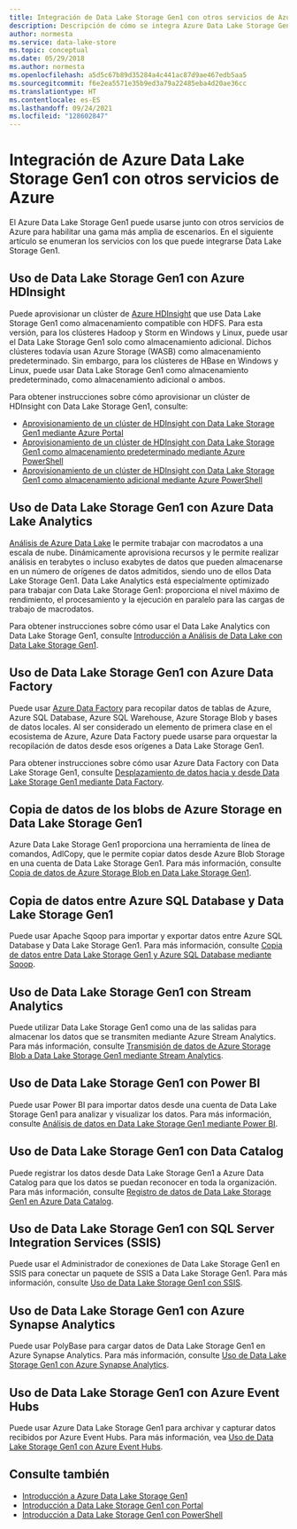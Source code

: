 ```yaml
---
title: Integración de Data Lake Storage Gen1 con otros servicios de Azure
description: Descripción de cómo se integra Azure Data Lake Storage Gen1 con otros servicios de Azure.
author: normesta
ms.service: data-lake-store
ms.topic: conceptual
ms.date: 05/29/2018
ms.author: normesta
ms.openlocfilehash: a5d5c67b89d35284a4c441ac87d9ae467edb5aa5
ms.sourcegitcommit: f6e2ea5571e35b9ed3a79a22485eba4d20ae36cc
ms.translationtype: HT
ms.contentlocale: es-ES
ms.lasthandoff: 09/24/2021
ms.locfileid: "128602847"
---
```

# <a name="integrating-azure-data-lake-storage-gen1-with-other-azure-services"></a>Integración de Azure Data Lake Storage Gen1 con otros servicios de Azure
El Azure Data Lake Storage Gen1 puede usarse junto con otros servicios de Azure para habilitar una gama más amplia de escenarios. En el siguiente artículo se enumeran los servicios con los que puede integrarse Data Lake Storage Gen1.

## <a name="use-data-lake-storage-gen1-with-azure-hdinsight"></a>Uso de Data Lake Storage Gen1 con Azure HDInsight
Puede aprovisionar un clúster de [Azure HDInsight](https://azure.microsoft.com/documentation/learning-paths/hdinsight-self-guided-hadoop-training/) que use Data Lake Storage Gen1 como almacenamiento compatible con HDFS. Para esta versión, para los clústeres Hadoop y Storm en Windows y Linux, puede usar el Data Lake Storage Gen1 solo como almacenamiento adicional. Dichos clústeres todavía usan Azure Storage (WASB) como almacenamiento predeterminado. Sin embargo, para los clústeres de HBase en Windows y Linux, puede usar Data Lake Storage Gen1 como almacenamiento predeterminado, como almacenamiento adicional o ambos.

Para obtener instrucciones sobre cómo aprovisionar un clúster de HDInsight con Data Lake Storage Gen1, consulte:

* [Aprovisionamiento de un clúster de HDInsight con Data Lake Storage Gen1 mediante Azure Portal](data-lake-store-hdinsight-hadoop-use-portal.md)
* [Aprovisionamiento de un clúster de HDInsight con Data Lake Storage Gen1 como almacenamiento predeterminado mediante Azure PowerShell](data-lake-store-hdinsight-hadoop-use-powershell-for-default-storage.md)
* [Aprovisionamiento de un clúster de HDInsight con Data Lake Storage Gen1 como almacenamiento adicional mediante Azure PowerShell](data-lake-store-hdinsight-hadoop-use-powershell.md)

## <a name="use-data-lake-storage-gen1-with-azure-data-lake-analytics"></a>Uso de Data Lake Storage Gen1 con Azure Data Lake Analytics
[Análisis de Azure Data Lake](../data-lake-analytics/data-lake-analytics-overview.md) le permite trabajar con macrodatos a una escala de nube. Dinámicamente aprovisiona recursos y le permite realizar análisis en terabytes o incluso exabytes de datos que pueden almacenarse en un número de orígenes de datos admitidos, siendo uno de ellos Data Lake Storage Gen1. Data Lake Analytics está especialmente optimizado para trabajar con Data Lake Storage Gen1: proporciona el nivel máximo de rendimiento, el procesamiento y la ejecución en paralelo para las cargas de trabajo de macrodatos.

Para obtener instrucciones sobre cómo usar el Data Lake Analytics con Data Lake Storage Gen1, consulte [Introducción a Análisis de Data Lake con Data Lake Storage Gen1](../data-lake-analytics/data-lake-analytics-get-started-portal.md).

## <a name="use-data-lake-storage-gen1-with-azure-data-factory"></a>Uso de Data Lake Storage Gen1 con Azure Data Factory
Puede usar [Azure Data Factory](https://azure.microsoft.com/services/data-factory/) para recopilar datos de tablas de Azure, Azure SQL Database, Azure SQL Warehouse, Azure Storage Blob y bases de datos locales. Al ser considerado un elemento de primera clase en el ecosistema de Azure, Azure Data Factory puede usarse para orquestar la recopilación de datos desde esos orígenes a Data Lake Storage Gen1.

Para obtener instrucciones sobre cómo usar Azure Data Factory con Data Lake Storage Gen1, consulte [Desplazamiento de datos hacia y desde Data Lake Storage Gen1 mediante Data Factory](../data-factory/connector-azure-data-lake-store.md).

## <a name="copy-data-from-azure-storage-blobs-into-data-lake-storage-gen1"></a>Copia de datos de los blobs de Azure Storage en Data Lake Storage Gen1
Azure Data Lake Storage Gen1 proporciona una herramienta de línea de comandos, AdlCopy, que le permite copiar datos desde Azure Blob Storage en una cuenta de Data Lake Storage Gen1. Para más información, consulte [Copia de datos de Azure Storage Blob en Data Lake Storage Gen1](data-lake-store-copy-data-azure-storage-blob.md).

## <a name="copy-data-between-azure-sql-database-and-data-lake-storage-gen1"></a>Copia de datos entre Azure SQL Database y Data Lake Storage Gen1
Puede usar Apache Sqoop para importar y exportar datos entre Azure SQL Database y Data Lake Storage Gen1. Para más información, consulte [Copia de datos entre Data Lake Storage Gen1 y Azure SQL Database mediante Sqoop](data-lake-store-data-transfer-sql-sqoop.md).

## <a name="use-data-lake-storage-gen1-with-stream-analytics"></a>Uso de Data Lake Storage Gen1 con Stream Analytics
Puede utilizar Data Lake Storage Gen1 como una de las salidas para almacenar los datos que se transmiten mediante Azure Stream Analytics. Para más información, consulte [Transmisión de datos de Azure Storage Blob a Data Lake Storage Gen1 mediante Stream Analytics](data-lake-store-stream-analytics.md).

## <a name="use-data-lake-storage-gen1-with-power-bi"></a>Uso de Data Lake Storage Gen1 con Power BI
Puede usar Power BI para importar datos desde una cuenta de Data Lake Storage Gen1 para analizar y visualizar los datos. Para más información, consulte [Análisis de datos en Data Lake Storage Gen1 mediante Power BI](data-lake-store-power-bi.md).

## <a name="use-data-lake-storage-gen1-with-data-catalog"></a>Uso de Data Lake Storage Gen1 con Data Catalog
Puede registrar los datos desde Data Lake Storage Gen1 a Azure Data Catalog para que los datos se puedan reconocer en toda la organización. Para más información, consulte [Registro de datos de Data Lake Storage Gen1 en Azure Data Catalog](data-lake-store-with-data-catalog.md).

## <a name="use-data-lake-storage-gen1-with-sql-server-integration-services-ssis"></a>Uso de Data Lake Storage Gen1 con SQL Server Integration Services (SSIS)
Puede usar el Administrador de conexiones de Data Lake Storage Gen1 en SSIS para conectar un paquete de SSIS a Data Lake Storage Gen1. Para más información, consulte [Uso de Data Lake Storage Gen1 con SSIS](/sql/integration-services/connection-manager/azure-data-lake-store-connection-manager).

## <a name="use-data-lake-storage-gen1-with-azure-synapse-analytics"></a>Uso de Data Lake Storage Gen1 con Azure Synapse Analytics
Puede usar PolyBase para cargar datos de Data Lake Storage Gen1 en Azure Synapse Analytics. Para más información, consulte [Uso de Data Lake Storage Gen1 con Azure Synapse Analytics](../synapse-analytics/sql-data-warehouse/sql-data-warehouse-load-from-azure-data-lake-store.md).

## <a name="use-data-lake-storage-gen1-with-azure-event-hubs"></a>Uso de Data Lake Storage Gen1 con Azure Event Hubs
Puede usar Azure Data Lake Storage Gen1 para archivar y capturar datos recibidos por Azure Event Hubs. Para más información, vea [Uso de Data Lake Storage Gen1 con Azure Event Hubs](data-lake-store-archive-eventhub-capture.md).

## <a name="see-also"></a>Consulte también
* [Introducción a Azure Data Lake Storage Gen1](data-lake-store-overview.md)
* [Introducción a Data Lake Storage Gen1 con Portal](data-lake-store-get-started-portal.md)
* [Introducción a Data Lake Storage Gen1 con PowerShell](data-lake-store-get-started-powershell.md)